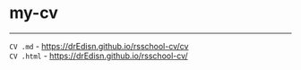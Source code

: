 # my-cv
*********
`CV .md` - https://drEdisn.github.io/rsschool-cv/cv   
`CV .html` - https://drEdisn.github.io/rsschool-cv/

